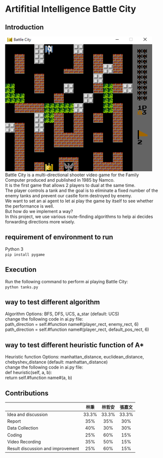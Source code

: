 # Artifitial Intelligence Battle City
Introduction
--------
![image](https://github.com/a650993/Artifitial-Intelligence-for-battle-city/blob/main/battle%20city.png)  
Battle City is a multi-directional shooter video game for the Family Computer produced and published in 1985 by Namco.  
It is the first game that allows 2 players to dual at the same time.  
The player controls a tank and the goal is to eliminate a fixed number of the enemy tanks and prevent our castle form destroyed by enemy.  
We want to set an ai agent to let ai play the game by itself to see whether the performance is well.  
But how do we implement a way?  
In this project, we use various route-finding algorithms to help ai decides forwarding directions more wisely.  


requirement of environment to run 
------
Python 3  
`pip install pygame` 

Execution
--------
Run the following command to perform ai playing Battle City:      
`python tanks.py` 


way to test different algorithm
--------
Algorithm Options: BFS, DFS, UCS, a_star (default: UCS)  
change the following code in ai.py file:  
path_direction = self.#function name#(player_rect, enemy_rect, 6)  
path_direction = self.#function name#(player_rect, default_pos_rect, 6)    

way to test different heuristic function of A*
--------
Heuristic function Options: manhattan_distance, euclidean_distance, chebyshev_distance (default: manhattan_distance)  
change the following code in ai.py file:  
def heuristic(self, a, b):  
    return self.#function name#(a, b)  
    
## Contributions

|         |林秉          |林哲安  |張嘉文  |
| ------------- |:-------------:| :-----:|:-----:|
| Idea and discussion      |  33.3%     | 33.3% | 33.3% |
| Report      | 35%      |    35% |   30%|
| Data Collection   | 40%   | 30% | 30% |
| Coding  | 25%      |    60% |15% |
| Video Recording       | 35%    | 50% | 15% |
| Result discussion and improvement | 25%      | 60% | 15% |

